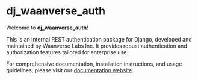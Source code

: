 # dj_waanverse_auth

Welcome to **dj_waanverse_auth**!

This is an internal REST authentication package for Django, developed and maintained by Waanverse Labs Inc. It provides robust authentication and authorization features tailored for enterprise use.

For comprehensive documentation, installation instructions, and usage guidelines, please visit our [documentation website](https://dj-waanverse-auth.waanverse.com/).
